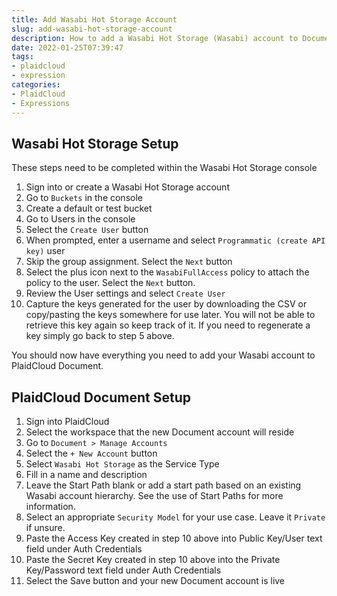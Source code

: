 ```yaml
---
title: Add Wasabi Hot Storage Account
slug: add-wasabi-hot-storage-account
description: How to add a Wasabi Hot Storage (Wasabi) account to Document
date: 2022-01-25T07:39:47
tags:
- plaidcloud
- expression
categories:
- PlaidCloud
- Expressions
---
```



## Wasabi Hot Storage Setup


These steps need to be completed within the Wasabi Hot Storage console


1. Sign into or create a Wasabi Hot Storage account
2. Go to `Buckets` in the console
3. Create a default or test bucket
4. Go to Users in the console
5. Select the `Create User` button
6. When prompted, enter a username and select `Programmatic (create API key)` user
7. Skip the group assignment. Select the `Next` button
8. Select the plus icon next to the `WasabiFullAccess` policy to attach the policy to the user. Select the `Next` button.
9. Review the User settings and select `Create User`
10. Capture the keys generated for the user by downloading the CSV or copy/pasting the keys somewhere for use later. You will not be able to retrieve this key again so keep track of it. If you need to regenerate a key simply go back to step 5 above.

You should now have everything you need to add your Wasabi account to PlaidCloud Document.



## PlaidCloud Document Setup


1. Sign into PlaidCloud
2. Select the workspace that the new Document account will reside
3. Go to `Document > Manage Accounts`
4. Select the `+ New Account` button
5. Select `Wasabi Hot Storage` as the Service Type
6. Fill in a name and description
7. Leave the Start Path blank or add a start path based on an existing Wasabi account hierarchy. See the use of Start Paths for more information.
8. Select an appropriate `Security Model` for your use case. Leave it `Private` if unsure.
9. Paste the Access Key created in step 10 above into Public Key/User text field under Auth Credentials
10. Paste the Secret Key created in step 10 above into the Private Key/Password text field under Auth Credentials
11. Select the Save button and your new Document account is live
